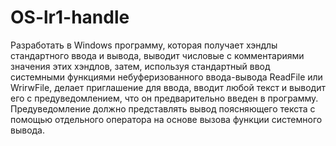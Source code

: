 # OS-lr1-handle

Разработать в Windows программу, которая получает хэндлы стандартного ввода и вывода, выводит числовые с комментариями значения этих
хэндлов, затем, используя стандартный ввод системными функциями небуферизованного ввода-вывода ReadFile или WrirwFile, делает приглашение для
ввода, вводит любой текст и выводит его с предуведомлением, что он предварительно введен в программу. Предуведомление должно представлять вывод
поясняющего текста с помощью отдельного оператора на основе вызова функции системного вывода.
